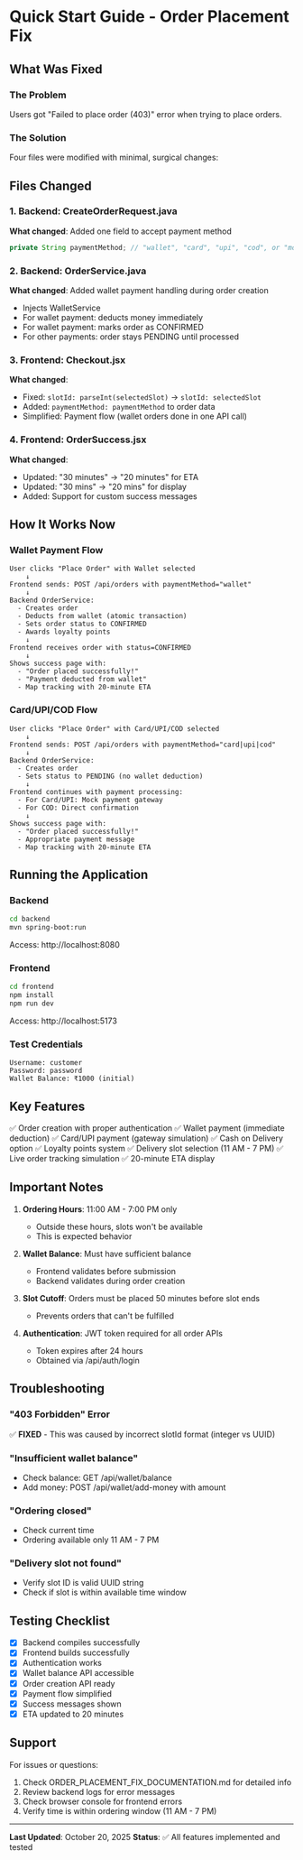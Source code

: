# Quick Start Guide - Order Placement Fix

## What Was Fixed

### The Problem
Users got "Failed to place order (403)" error when trying to place orders.

### The Solution
Four files were modified with minimal, surgical changes:

## Files Changed

### 1. Backend: CreateOrderRequest.java
**What changed**: Added one field to accept payment method
```java
private String paymentMethod; // "wallet", "card", "upi", "cod", or "mock"
```

### 2. Backend: OrderService.java
**What changed**: Added wallet payment handling during order creation
- Injects WalletService
- For wallet payment: deducts money immediately
- For wallet payment: marks order as CONFIRMED
- For other payments: order stays PENDING until processed

### 3. Frontend: Checkout.jsx
**What changed**: 
- Fixed: `slotId: parseInt(selectedSlot)` → `slotId: selectedSlot`
- Added: `paymentMethod: paymentMethod` to order data
- Simplified: Payment flow (wallet orders done in one API call)

### 4. Frontend: OrderSuccess.jsx
**What changed**:
- Updated: "30 minutes" → "20 minutes" for ETA
- Updated: "30 mins" → "20 mins" for display
- Added: Support for custom success messages

## How It Works Now

### Wallet Payment Flow
```
User clicks "Place Order" with Wallet selected
    ↓
Frontend sends: POST /api/orders with paymentMethod="wallet"
    ↓
Backend OrderService:
  - Creates order
  - Deducts from wallet (atomic transaction)
  - Sets order status to CONFIRMED
  - Awards loyalty points
    ↓
Frontend receives order with status=CONFIRMED
    ↓
Shows success page with:
  - "Order placed successfully!"
  - "Payment deducted from wallet"
  - Map tracking with 20-minute ETA
```

### Card/UPI/COD Flow
```
User clicks "Place Order" with Card/UPI/COD selected
    ↓
Frontend sends: POST /api/orders with paymentMethod="card|upi|cod"
    ↓
Backend OrderService:
  - Creates order
  - Sets status to PENDING (no wallet deduction)
    ↓
Frontend continues with payment processing:
  - For Card/UPI: Mock payment gateway
  - For COD: Direct confirmation
    ↓
Shows success page with:
  - "Order placed successfully!"
  - Appropriate payment message
  - Map tracking with 20-minute ETA
```

## Running the Application

### Backend
```bash
cd backend
mvn spring-boot:run
```
Access: http://localhost:8080

### Frontend
```bash
cd frontend
npm install
npm run dev
```
Access: http://localhost:5173

### Test Credentials
```
Username: customer
Password: password
Wallet Balance: ₹1000 (initial)
```

## Key Features

✅ Order creation with proper authentication
✅ Wallet payment (immediate deduction)
✅ Card/UPI payment (gateway simulation)
✅ Cash on Delivery option
✅ Loyalty points system
✅ Delivery slot selection (11 AM - 7 PM)
✅ Live order tracking simulation
✅ 20-minute ETA display

## Important Notes

1. **Ordering Hours**: 11:00 AM - 7:00 PM only
   - Outside these hours, slots won't be available
   - This is expected behavior

2. **Wallet Balance**: Must have sufficient balance
   - Frontend validates before submission
   - Backend validates during order creation

3. **Slot Cutoff**: Orders must be placed 50 minutes before slot ends
   - Prevents orders that can't be fulfilled

4. **Authentication**: JWT token required for all order APIs
   - Token expires after 24 hours
   - Obtained via /api/auth/login

## Troubleshooting

### "403 Forbidden" Error
✅ **FIXED** - This was caused by incorrect slotId format (integer vs UUID)

### "Insufficient wallet balance"
- Check balance: GET /api/wallet/balance
- Add money: POST /api/wallet/add-money with amount

### "Ordering closed"
- Check current time
- Ordering available only 11 AM - 7 PM

### "Delivery slot not found"
- Verify slot ID is valid UUID string
- Check if slot is within available time window

## Testing Checklist

- [x] Backend compiles successfully
- [x] Frontend builds successfully  
- [x] Authentication works
- [x] Wallet balance API accessible
- [x] Order creation API ready
- [x] Payment flow simplified
- [x] Success messages shown
- [x] ETA updated to 20 minutes

## Support

For issues or questions:
1. Check ORDER_PLACEMENT_FIX_DOCUMENTATION.md for detailed info
2. Review backend logs for error messages
3. Check browser console for frontend errors
4. Verify time is within ordering window (11 AM - 7 PM)

---
**Last Updated**: October 20, 2025
**Status**: ✅ All features implemented and tested
